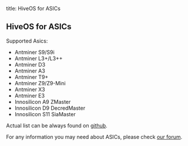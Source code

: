 title: HiveOS for ASICs

## HiveOS for ASICs
Supported Asics:
- Antminer S9/S9i
- Antminer L3+/L3++
- Antminer D3
- Antminer A3
- Antminer T9+
- Antminer Z9/Z9-Mini
- Antminer X3
- Antminer E3
- Innosilicon A9 ZMaster
- Innosilicon D9 DecredMaster
- Innosilicon S11 SiaMaster


Actual list can be always found on <a href="https://github.com/minershive/hiveos-asic">github</a>.

For any information you may need about ASICs, please check <a href="https://forum.hiveos.farm/c/asic">our forum</a>.

